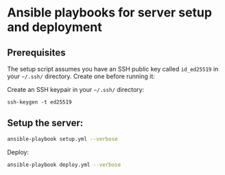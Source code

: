 # Ansible playbooks for server setup and deployment

## Prerequisites

The setup script assumes you have an SSH public key called `id_ed25519` in your `~/.ssh/` directory. Create one before
running it:

Create an SSH keypair in your `~/.ssh/` directory:

```shell
ssh-keygen -t ed25519 

```


## Setup the server:

```sh
ansible-playbook setup.yml --verbose
```


Deploy:
```sh
ansible-playbook deploy.yml --verbose
```